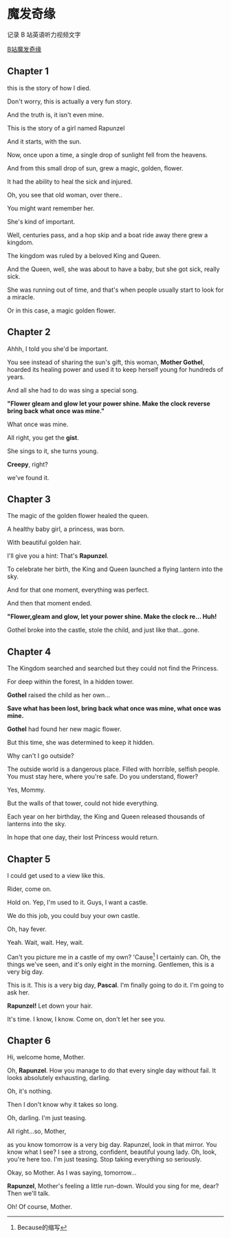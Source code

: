 # 魔发奇缘

记录 B 站英语听力视频文字

[B站魔发奇缘](https://www.bilibili.com/video/BV1t84y1974x)

## Chapter 1

this is the story of how I died.

Don't worry, this is actually a very fun story.

And the truth is, it isn't even mine.

This is the story of a girl named Rapunzel

And it starts, with the sun.

Now, once upon a time, a single drop of sunlight fell from the heavens.

And from this small drop of sun, grew a magic, golden, flower.

It had the ability to heal the sick and injured.

Oh, you see that old woman, over there..

You might want remember her.

She's kind of important.

Well, centuries pass, and a hop skip and a boat ride away there grew a kingdom.

The kingdom was ruled by a beloved King and Queen.

And the Queen, well, she was about to have a baby, but she got sick, really sick.

She was running out of time, and that's when people usually start to look for a miracle.

Or in this case, a magic golden flower.

## Chapter 2
Ahhh, I told you she'd be important.

You see instead of sharing the sun's gift, this woman, **Mother Gothel**, hoarded its healing power and used it to keep herself young for hundreds of years.

And all she had to do was sing a special song. 

**"Flower gleam and glow let your power shine. 
Make the clock reverse bring back what once was mine."**

What once was mine.

All right, you get the **gist**.

She sings to it, she turns young.

**Creepy**, right?

we've found it.

## Chapter 3
The magic of the golden flower healed the queen.

A healthy baby girl, a princess, was born.

With beautiful golden hair.

I'll give you a hint: That's **Rapunzel**.

To celebrate her birth, the King and Queen launched a flying lantern into the sky.

And for that one moment, everything was perfect.

And then that moment ended.

**"Flower,gleam and glow, let your power shine. Make the clock re... Huh!**

Gothel broke into the castle, stole the child, and just like that...gone.

## Chapter 4
The Kingdom searched and searched but they could not find the Princess.

For deep within the forest, In a hidden tower.

**Gothel** raised the child as her own...

**Save what has been lost, bring back what once was mine, what once was mine.**

**Gothel** had found her new magic flower.

But this time, she was determined to keep it hidden.

Why can't I go outside?

The outside world is a dangerous place.
Filled with horrible, selfish people.
You must stay here, where you're safe.
Do you understand, flower?

Yes, Mommy.

But the walls of that tower, could not hide everything.

Each year on her birthday, the King and Queen released thousands of lanterns into the sky.

In hope that one day, their lost Princess would return.

## Chapter 5
I could get used to a view like this.

Rider, come on.

Hold on.
Yep, I'm used to it.
Guys, I want a castle.

We do this job, you could buy your own castle.

Oh, hay fever.

Yeah. Wait, wait. Hey, wait.

Can't you picture me in a castle of my own?
'Cause[^1] I certainly can. 
Oh, the things we've seen, and it's only eight in the morning.
Gentlemen, this is a very big day.

This is it.
This is a very big day, **Pascal**.
I'm finally going to do it.
I'm going to ask her.

**Rapunzel!** Let down your hair.

It's time. I know, I know.
Come on, don't let her see you.

[^1]: Because的缩写

## Chapter 6
Hi, welcome home, Mother.

Oh, **Rapunzel**.
How you manage to do that every single day without fail.
It looks absolutely exhausting, darling.

Oh, it's nothing.

Then I don't know why it takes so long.

Oh, darling. I'm just teasing.

All right...so, Mother,

as you know tomorrow is a very big day.
Rapunzel, look in that mirror.
You know what I see?
I see a strong, confident, beautiful young lady.
Oh, look, you're here too.
I'm just teasing. Stop taking everything so seriously.

Okay, so Mother. As I was saying, tomorrow...

**Rapunzel**, Mother's feeling a little run-down.
Would you sing for me, dear?
Then we'll talk.

Oh! Of course, Mother.

